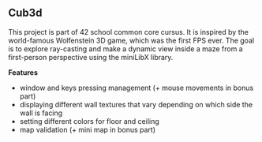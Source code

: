**Cub3d**
---
This project is part of 42 school common core cursus. It is inspired by the world-famous Wolfenstein 3D game, which
was the first FPS ever. The goal is to explore ray-casting and make a dynamic view inside a maze from a first-person perspective using the miniLibX library.

**Features**
- window and keys pressing management (+ mouse movements in bonus part)
- displaying different wall textures that vary depending on which side the wall is facing
- setting different colors for floor and ceiling
- map validation (+ mini map in bonus part)
